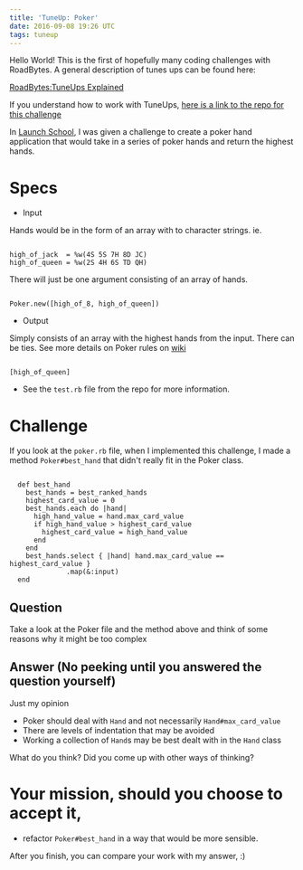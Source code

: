```yaml
---
title: 'TuneUp: Poker'
date: 2016-09-08 19:26 UTC
tags: tuneup
---
```


Hello World!  This is the first of hopefully many coding challenges with
RoadBytes.  A general description of tunes ups can be found here:

[RoadBytes:TuneUps Explained](http://roadbytes.me/personal/2016/09/08/tune_up_explained.html)

If you understand how to work with TuneUps,
[here is a link to the repo for this challenge](https://github.com/RoadBytes/TuneUpPoker/tree/tune_up_poker_start)

In [Launch School](https://launchschool.com), I was given a challenge to create
a poker hand application that would take in a series of poker hands and return
the highest hands.

# Specs

* Input

Hands would be in the form of an array with to character strings. ie.

~~~

high_of_jack  = %w(4S 5S 7H 8D JC)
high_of_queen = %w(2S 4H 6S TD QH)
~~~

There will just be one argument consisting of an array of hands.

~~~

Poker.new([high_of_8, high_of_queen])
~~~

* Output

Simply consists of an array with the highest hands from the input.  There can be
ties.  See more details on Poker rules on
[wiki](https://en.wikipedia.org/wiki/List_of_poker_hand_categories)

~~~

[high_of_queen]
~~~

* See the `test.rb` file from the repo for more information.

# Challenge

If you look at the `poker.rb` file, when I implemented this challenge, I made a
method `Poker#best_hand` that didn't really fit in the Poker class.

~~~

  def best_hand
    best_hands = best_ranked_hands
    highest_card_value = 0
    best_hands.each do |hand|
      high_hand_value = hand.max_card_value
      if high_hand_value > highest_card_value
        highest_card_value = high_hand_value
      end
    end
    best_hands.select { |hand| hand.max_card_value == highest_card_value }
              .map(&:input)
  end
~~~

## Question

Take a look at the Poker file and the method above and think of some reasons why
it might be too complex

## Answer (No peeking until you answered the question yourself)

Just my opinion

* Poker should deal with `Hand` and not necessarily `Hand#max_card_value`
* There are levels of indentation that may be avoided
* Working a collection of `Hand`s may be best dealt with in the `Hand` class

What do you think?  Did you come up with other ways of thinking?

# Your mission, should you choose to accept it,

* refactor `Poker#best_hand` in a way that would be more sensible.

After you finish, you can compare your work with my answer, :)
